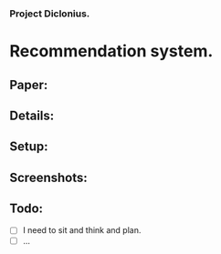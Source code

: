 ### Project Diclonius.
# Recommendation system.

## Paper:
## Details:
## Setup:
## Screenshots:

## Todo:
 - [ ] I need to sit and think and plan.
 - [ ] ...
